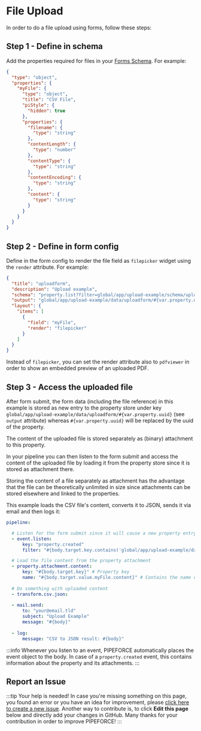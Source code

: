 # File Upload

In order to do a file upload using forms, follow these steps:

## Step 1 - Define in schema

Add the properties required for files in your [Forms Schema](../../guides/schema-and-objects). For example:

```json
{
  "type": "object",
  "properties": {
    "myFile": {
      "type": "object",
      "title": "CSV File",
      "piStyle": {
        "hidden": true
      },
      "properties": {
        "filename": {
          "type": "string"
        },
        "contentLength": {
          "type": "number"
        },
        "contentType": {
          "type": "string"
        },
        "contentEncoding": {
          "type": "string"
        },
        "content": {
          "type": "string"
        }
      }
    }
  }
}
```

## Step 2 - Define in form config

Define in the form config to render the file field as `filepicker` widget using the `render` attribute. For example:

```json
{
  "title": "uploadform",
  "description": "Upload example",
  "schema": "property.list?filter=global/app/upload-example/schema/uploadform",
  "output": "global/app/upload-example/data/uploadform/#{var.property.uuid}",
  "layout": {
    "items": [
      {
        "field": "myFile",
        "render": "filepicker"
      }
    ]
  }
}
```

Instead of `filepicker`, you can set the render attribute also to `pdfviewer` in order to show an embedded preview of an uploaded PDF.

## Step 3 - Access the uploaded file

After form submit, the form data (including the file reference) in this example is stored as new entry to the property store under key `global/app/upload-example/data/uploadform/#{var.property.uuid}` (see `output` attribute) whereas `#{var.property.uuid}` will be replaced by the uuid of the property.

The content of the uploaded file is stored separately as (binary) attachment to this property.

In your pipeline you can then listen to the form submit and access the content of the uploaded file by loading it from the property store since it is stored as attachment there.

Storing the content of a file separately as attachment has the advantage that the file can be theoretically unlimited in size since attachments can be stored elsewhere and linked to the properties. 

This example loads the CSV file's content, converts it to JSON, sends it via email and then logs it:

```yaml
pipeline:

  # Listen for the form submit since it will cause a new property entry
  - event.listen:
      key: "property.created"
      filter: "#{body.target.key.contains('global/app/upload-example/data/uploadform')}"

  # Load the file content from the property attachment
  - property.attachment.content:
      key: "#{body.target.key}" # Property key
      name: "#{body.target.value.myFile.content}" # Contains the name of the file
      
  # Do something with uploaded content
  - transform.csv.json:
  
  - mail.send:
      to: "your@email.tld"
      subject: "Upload Example"
      message: "#{body}"
  
  - log:
      message: "CSV to JSON result: #{body}"
```

:::info
Whenever you listen to an event, PIPEFORCE automatically places the event object to the body.
In case of a `property.created` event, this contains information about the property and its attachments.
:::

## Report an Issue
:::tip Your help is needed!
In case you're missing something on this page, you found an error or you have an idea for improvement, please [click here to create a new issue](https://github.com/pipeforce/pipeforce.github.io/issues). Another way to contribute is, to click **Edit this page** below and directly add your changes in GitHub. Many thanks for your contribution in order to improve PIPEFORCE!
:::
